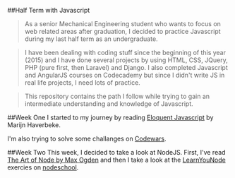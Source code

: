 ##Half Term with Javascript

> As a senior Mechanical Engineering student who wants to focus on web related areas after graduation, I decided to practice Javascript during my last half term as an undergraduate. 

> I have been dealing with coding stuff since the beginning of this year (2015) and I have done several projects by using HTML, CSS, JQuery, PHP (pure first, then Laravel) and Django. I also completed Javascript and AngularJS courses on Codecademy but since I didn't write JS in real life projects, I need lots of practice.

> This repository contains the path I follow while trying to gain an intermediate understanding and knowledge of Javascript.

##Week One
I started to my journey by reading [Eloquent Javascript](http://eloquentjavascript.net/) by Marijn Haverbeke.

I'm also trying to solve some challanges on [Codewars](www.codewars.com).

##Week Two
This week, I decided to take a look at NodeJS. First, I've read [The Art of Node by Max Ogden](https://github.com/maxogden/art-of-node#) and then I take a look at the [LearnYouNode](https://www.github.com/workshopper/learnyounode) exercies on [nodeschool](http://nodeschool.io/).